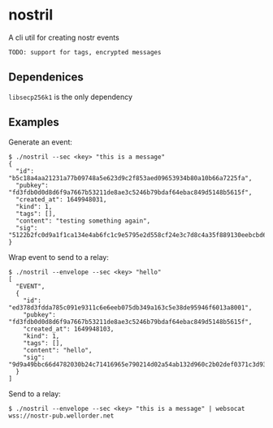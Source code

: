 
# nostril

A cli util for creating nostr events

    TODO: support for tags, encrypted messages

## Dependenices

`libsecp256k1` is the only dependency

## Examples

Generate an event:

    $ ./nostril --sec <key> "this is a message"
    {
      "id": "b5c18a4aa21231a77b09748a5e623d9c2f853aed09653934b80a10b66a7225fa",
      "pubkey": "fd3fdb0d0d8d6f9a7667b53211de8ae3c5246b79bdaf64ebac849d5148b5615f",
      "created_at": 1649948031,
      "kind": 1,
      "tags": [],
      "content": "testing something again",
      "sig": "5122b2fc0d9a1f1ca134e4ab6fc1c9e5795e2d558cf24e3c7d8c4a35f889130eebcbd604602092a89c8a48469e88753e08dabb472610ac628ec9db3aa6c24672"
    }

Wrap event to send to a relay:

    $ ./nostril --envelope --sec <key> "hello"
    [
      "EVENT",
      {
        "id": "ed378d3fdda785c091e9311c6e6eeb075db349a163c5e38de95946f6013a8001",
        "pubkey": "fd3fdb0d0d8d6f9a7667b53211de8ae3c5246b79bdaf64ebac849d5148b5615f",
        "created_at": 1649948103,
        "kind": 1,
        "tags": [],
        "content": "hello",
        "sig": "9d9a49bbc66d4782030b24c71416965e790214d02a54ab132d960c2b02def0371c3d93e5a60a285c55e99721599d1332450731e2c6bb1114b96b591c6967f872"
      }
    ]

Send to a relay:

    $ ./nostril --envelope --sec <key> "this is a message" | websocat wss://nostr-pub.wellorder.net


